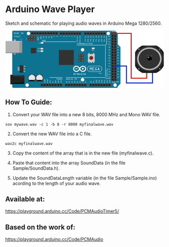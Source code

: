 # Arduino Wave Player

Sketch and schematic for playing audio waves in Arduino Mega 1280/2560.

![alt screenshot](https://raw.githubusercontent.com/lrusso/ArduinoWavePlayer/master/ArduinoWavePlayer.png)


## How To Guide:

1) Convert your WAV file into a new 8 bits, 8000 MHz and Mono WAV file.

```
sox mywave.wav -c 1 -b 8 -r 8000 myfinalwave.wav
```

2) Convert the new WAV file into a C file.

```
wav2c myfinalwave.wav
```

3) Copy the content of the array that is in the new file (myfinalwave.c).

4) Paste that content into the array SoundData (in the file Sample/SoundData.h).

5) Update the SoundDataLength variable (in the file Sample/Sample.ino) acording to the length of your audio wave.

## Available at:

https://playground.arduino.cc/Code/PCMAudioTimer5/

## Based on the work of:

https://playground.arduino.cc/Code/PCMAudio

